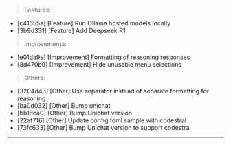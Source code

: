 > Features:
- [c41655a] [Feature] Run Ollama hosted models locally
- [3b9d331] [Feature] Add Deepseek R1

> Improvements:
- [e01da9e] [Improvement] Formatting of reasoning responses
- [8d470b9] [Improvement] Hide unusable menu selections

> Others:
- [3204d43] [Other] Use separator instead of separate formatting for reasoning
- [ba0d032] [Other] Bump unichat
- [bb18ca0] [Other] Bump Unichat version
- [22af716] [Other] Update config.toml.sample with codestral
- [73fc633] [Other] Bump Unichat version to support codestral


---
